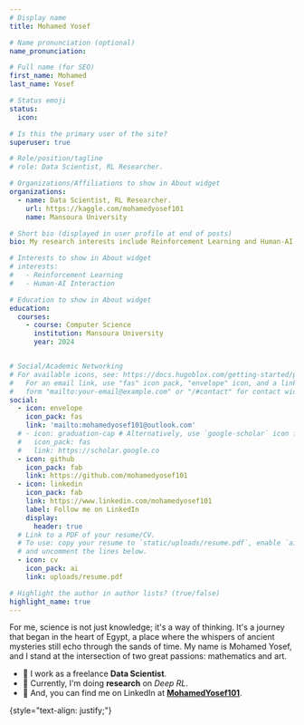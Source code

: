 ```yaml
---
# Display name
title: Mohamed Yosef

# Name pronunciation (optional)
name_pronunciation:

# Full name (for SEO)
first_name: Mohamed
last_name: Yosef

# Status emoji
status:
  icon:

# Is this the primary user of the site?
superuser: true

# Role/position/tagline
# role: Data Scientist, RL Researcher.

# Organizations/Affiliations to show in About widget
organizations:
  - name: Data Scientist, RL Researcher.
    url: https://kaggle.com/mohamedyosef101
    name: Mansoura University

# Short bio (displayed in user profile at end of posts)
bio: My research interests include Reinforcement Learning and Human-AI interaction.

# Interests to show in About widget
# interests:
#   - Reinforcement Learning
#   - Human-AI Interaction

# Education to show in About widget
education:
  courses:
    - course: Computer Science
      institution: Mansoura University
      year: 2024


# Social/Academic Networking
# For available icons, see: https://docs.hugoblox.com/getting-started/page-builder/#icons
#   For an email link, use "fas" icon pack, "envelope" icon, and a link in the
#   form "mailto:your-email@example.com" or "/#contact" for contact widget.
social:
  - icon: envelope
    icon_pack: fas
    link: 'mailto:mohamedyosef101@outlook.com'
  # - icon: graduation-cap # Alternatively, use `google-scholar` icon from `ai` icon pack
  #   icon_pack: fas
  #   link: https://scholar.google.co
  - icon: github
    icon_pack: fab
    link: https://github.com/mohamedyosef101
  - icon: linkedin
    icon_pack: fab
    link: https://www.linkedin.com/mohamedyosef101
    label: Follow me on LinkedIn
    display: 
      header: true
  # Link to a PDF of your resume/CV.
  # To use: copy your resume to `static/uploads/resume.pdf`, enable `ai` icons in `params.yaml`,
  # and uncomment the lines below.
  - icon: cv
    icon_pack: ai
    link: uploads/resume.pdf

# Highlight the author in author lists? (true/false)
highlight_name: true
---
```


For me, science is not just knowledge; it's a way of thinking. It's a journey that began in the heart of Egypt, a place where the whispers of ancient mysteries still echo through the sands of time. My name is Mohamed Yosef, and I stand at the intersection of two great passions: mathematics and art.

* 💼 I work as a freelance **Data Scientist**.
* 🌱 Currently, I'm doing **research** on *Deep RL*.
* 💬 And, you can find me on LinkedIn at [**MohamedYosef101**](https://linkedin.com/in/mohamedyosef101).

{style="text-align: justify;"}
